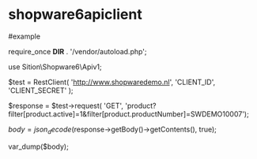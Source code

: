 # shopware6apiclient


#example

require_once __DIR__ . '/vendor/autoload.php'; 

use Sition\Shopware6\Apiv1;

$test = RestClient( 'http://www.shopwaredemo.nl', 'CLIENT_ID', 'CLIENT_SECRET' );

$response = $test->request( 'GET', 'product?filter[product.active]=1&filter[product.productNumber]=SWDEMO10007'); 

$body = json_decode($response->getBody()->getContents(), true);

var_dump($body);

